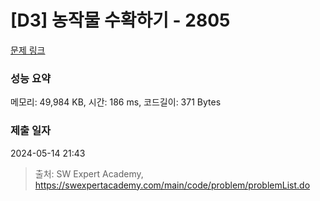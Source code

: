 # [D3] 농작물 수확하기 - 2805 

[문제 링크](https://swexpertacademy.com/main/code/problem/problemDetail.do?contestProbId=AV7GLXqKAWYDFAXB) 

### 성능 요약

메모리: 49,984 KB, 시간: 186 ms, 코드길이: 371 Bytes

### 제출 일자

2024-05-14 21:43



> 출처: SW Expert Academy, https://swexpertacademy.com/main/code/problem/problemList.do